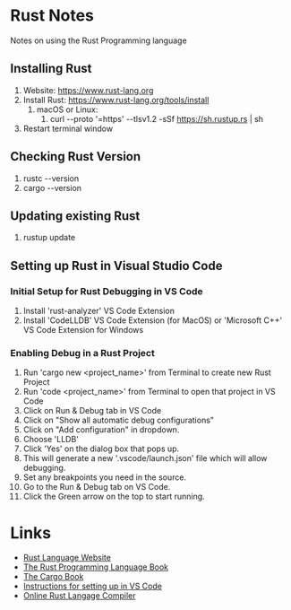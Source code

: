 # Rust Notes

Notes on using the Rust Programming language

## Installing Rust

1. Website: https://www.rust-lang.org
2. Install Rust: https://www.rust-lang.org/tools/install
    1. macOS or Linux:
        1. curl --proto '=https' --tlsv1.2 -sSf https://sh.rustup.rs | sh
3. Restart terminal window

## Checking Rust Version
1. rustc --version
2. cargo --version

## Updating existing Rust
1. rustup update

## Setting up Rust in Visual Studio Code

### Initial Setup for Rust Debugging in VS Code

1. Install 'rust-analyzer' VS Code Extension
2. Install 'CodeLLDB' VS Code Extension (for MacOS) or 'Microsoft C++' VS Code Extension for Windows

### Enabling Debug in a Rust Project 

1. Run 'cargo new <project_name>' from Terminal to create new Rust Project
2. Run 'code <project_name>' from Terminal to open that project in VS Code
3. Click on Run & Debug tab in VS Code
4. Click on "Show all automatic debug configurations"
5. Click on "Add configuration" in dropdown.
6. Choose 'LLDB'
7. Click 'Yes' on the dialog box that pops up.
8. This will generate a new '.vscode/launch.json' file which will allow debugging.
9. Set any breakpoints you need in the source.
10. Go to the Run & Debug tab on VS Code.
11. Click the Green arrow on the top to start running.

# Links

* [Rust Language Website](https://www.rust-lang.org)
* [The Rust Programming Language Book](https://doc.rust-lang.org/book/)
* [The Cargo Book](https://doc.rust-lang.org/stable/cargo/)
* [Instructions for setting up in VS Code](https://code.visualstudio.com/docs/languages/rust)
* [Online Rust Langage Compiler](https://play.rust-lang.org)
